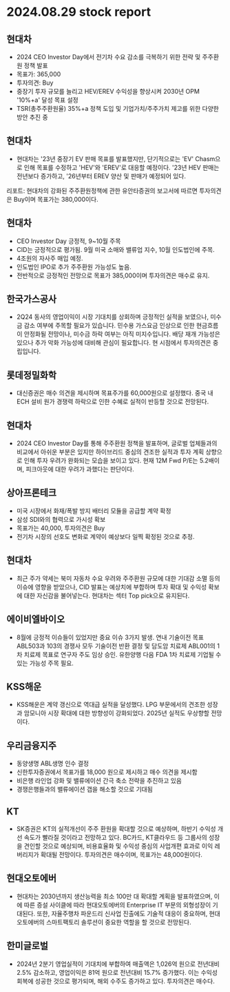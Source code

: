 # 2024.08.29 stock report
## 현대차
- 2024 CEO Investor Day에서 전기차 수요 감소를 극복하기 위한 전략 및 주주환원 정책 발표
- 목표가: 365,000
- 투자의견: Buy
- 중장기 투자 규모를 늘리고 HEV/EREV 수익성을 향상시켜 2030년 OPM '10%+a' 달성 목표 설정
- TSR(총주주환원율) 35%+a 정책 도입 및 기업가치/주주가치 제고를 위한 다양한 방안 추진 중
## 현대차
- 현대차는 '23년 중장기 EV 판매 목표를 발표했지만, 단기적으로는 'EV' Chasm으로 인해 목표를 수정하고 'HEV'와 'EREV'로 대응할 예정이다. '23년 HEV 판매는 전년보다 증가하고, '26년부터 EREV 양산 및 판매가 예정되어 있다. 

리포트: 현대차의 강화된 주주환원정책에 관한 유안타증권의 보고서에 따르면 투자의견은 Buy이며 목표가는 380,000이다.
## 현대차
- CEO Investor Day 긍정적, 9~10월 주목
- CID는 긍정적으로 평가됨. 9월 미국 소매와 밸류업 지수, 10월 인도법인에 주목.
- 4조원의 자사주 매입 예정.
- 인도법인 IPO로 추가 주주환원 가능성도 높음.
- 전반적으로 긍정적인 전망으로 목표가 385,000이며 투자의견은 매수로 유지.
## 한국가스공사
- 2Q24 동사의 영업이익이 시장 기대치를 상회하며 긍정적인 실적을 보였으나, 미수금 감소 여부에 주목할 필요가 있습니다. 민수용 가스요금 인상으로 인한 현금흐름이 안정화될 전망이나, 미수금 하락 여부는 아직 미지수입니다. 배당 재개 가능성은 있으나 추가 악화 가능성에 대비해 관심이 필요합니다. 현 시점에서 투자의견은 중립입니다.
## 롯데정밀화학
- 대신증권은 매수 의견을 제시하며 목표주가를 60,000원으로 설정했다. 중국 내 ECH 설비 원가 경쟁력 하락으로 인한 수혜로 실적이 반등할 것으로 전망된다.
## 현대차
- 2024 CEO Investor Day를 통해 주주환원 정책을 발표하며, 글로벌 업체들과의 비교에서 아쉬운 부분은 있지만 하이브리드 중심의 견조한 실적과 투자 계획 상향으로 인해 투자 우려가 완화되는 모습을 보이고 있다. 현재 12M Fwd P/E는 5.2배이며, 피크아웃에 대한 우려가 과했다는 판단이다.
## 상아프론테크
- 미국 시장에서 화재/폭발 방지 배터리 모듈을 공급할 계약 확정
- 삼성 SDI와의 협력으로 가시성 확보
- 목표가는 40,000, 투자의견은 Buy
- 전기차 시장의 선호도 변화로 계약이 예상보다 일찍 확정된 것으로 추정.
## 현대차
- 최근 주가 약세는 북미 자동차 수요 우려와 주주환원 규모에 대한 기대감 소멸 등의 이슈에 영향을 받았으나, CID 발표는 예상치에 부합하며 투자 확대 및 수익성 확보에 대한 자신감을 불어넣는다. 현대차는 섹터 Top pick으로 유지된다. 
## 에이비엘바이오
- 8월에 긍정적 이슈들이 있었지만 중요 이슈 3가지 발생. 연내 기술이전 목표 ABL503과 103의 경쟁사 모두 기술이전 반환 결정 및 담도암 치료제 ABL001의 1차 치료제 목표로 연구자 주도 임상 승인. 유한양행 다음 FDA 1차 치료제 기업될 수 있는 가능성 주목 필요.
## KSS해운
- KSS해운은 계약 갱신으로 역대급 실적을 달성했다. LPG 부문에서의 견조한 성장과 암모니아 시장 확대에 대한 방향성이 강화되었다. 2025년 실적도 우상향할 전망이다.
## 우리금융지주
- 동양생명 ABL생명 인수 결정
- 신한투자증권에서 목표가를 18,000 원으로 제시하고 매수 의견을 제시함
- 비은행 라인업 강화 및 밸류에이션 간극 축소 전략을 추진하고 있음
- 경쟁은행들과의 밸류에이션 갭을 해소할 것으로 기대됨
## KT
- SK증권은 KT의 실적개선이 주주 환원을 확대할 것으로 예상하며, 하반기 수익성 개선 속도가 빨라질 것이라고 전망하고 있다. BC카드, KT클라우드 등 그룹사의 성장을 견인할 것으로 예상되며, 비용효율화 및 수익성 중심의 사업개편 효과로 이익 레버리지가 확대될 전망이다. 투자의견은 매수이며, 목표가는 48,000원이다.
## 현대오토에버
- 현대차는 2030년까지 생산능력을 최소 100만 대 확대할 계획을 발표하였으며, 이에 따른 증설 사이클에 따라 현대오토에버의 Enterprise IT 부문의 외형성장이 기대된다. 또한, 자율주행차 파운드리 신사업 진출에도 기술적 대응이 중요하며, 현대오토에버의 스마트팩토리 솔루션이 중요한 역할을 할 것으로 전망된다.
## 한미글로벌
- 2024년 2분기 영업실적이 기대치에 부합하여 매출액은 1,026억 원으로 전년대비 2.5% 감소하고, 영업이익은 81억 원으로 전년대비 15.7% 증가했다. 이는 수익성 회복에 성공한 것으로 평가되며, 해외 수주도 증가하고 있다. 투자의견은 매수다.